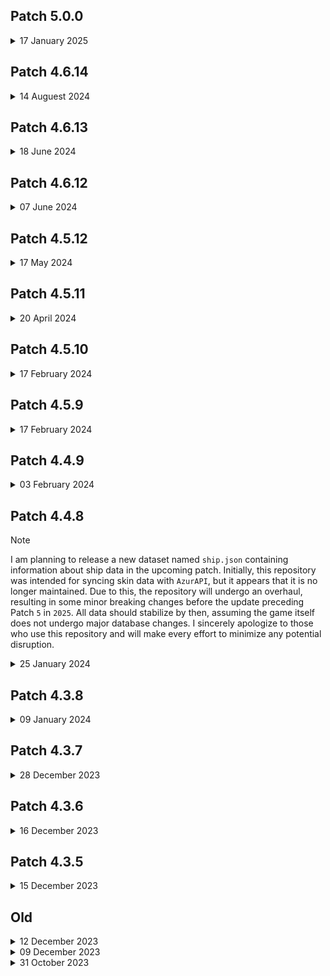 ## Patch 5.0.0
<details>
  <summary>17 January 2025</summary>
  
  - remove:
    - `skins.json`
    - `skills.json`
    - `equip_icon.json`
    - `voicelines.json`
    - `voicelinks.json`
  - rename:
    - `images/{skins -> skin}`
    - `images/{skills -> skill}`
    - `audio/{voicelines -> voiceline}`
  - fix `skill.json` and `skill_icon.json` failed to build when buffCfg missing from [AzurLaneTools](https://github.com/AzurLaneTools/AzurLaneData), now it will keep the old data till buffCfg is fixed.
</details>


## Patch 4.6.14
<details>
  <summary>14 Auguest 2024</summary>
  
  - improve painting extraction script
  - re-extract all painting asset
  - sort `bgm.json` and `bgm_link.json` by key
  - force parse all painting asset to stage all unstagged update by local machine
</details>


## Patch 4.6.13
<details>
  <summary>18 June 2024</summary>
  
  - enable auto-update
  - upgrade python 3.10 into 3.11
</details>


## Patch 4.6.12
<details>
  <summary>07 June 2024</summary>
  
  - bump unity@2018 into unity@2020
  - open [AzurAssets](https://github.com/Fernando2603/AzurAssets) into public repository (this only contains raw extracted assets from EN server)
  - update datamine scripts to adapt new painting structure
  - **Note**: actions still down so auto-update are disabled (will fix it later after 1 or 2 weeks after all scripts are stable)
</details>


## Patch 4.5.12
<details>
  <summary>17 May 2024</summary>
  
  - fix datamine script for new preload update.
</details>



## Patch 4.5.11
<details>
  <summary>20 April 2024</summary>
  
  - add [docs/SHIP.md](./SHIP.md)
  - add `ship.json` (prototype only)
  - add `ship_wrapper.json`
  - change `skill.json` description from `lv10` desc into `lv1 (lv10)` desc
</details>

## Patch 4.5.10
<details>
  <summary>17 February 2024</summary>
  
  - change `ship_skin_list.json` `skins` key from `object` to `list` (like old `skins.json`)

  **Note:** after much consideration, i think this needed for code languages that have unordered object like `Javascript`, with this i think both `ship_skin.json` and `ship_skin_list.json` can be used at same time if fast access from key needed, both file combined only have 5mb size, it not that heavy for current year internet usage or memory, so this is reasonable change.
</details>

## Patch 4.5.9
<details>
  <summary>17 February 2024</summary>

  - nationality:
    - add semi-auto update (only refresh assets, need manual for new faction)
    - add `id`, `code` and `prefix` key into `nationality.json`
    - add `nationality_link.json`

  - `images/stats` will be removed in `2025`.
  - add `images/attribute`
  - add `attribute.json` (semi-auto update)
    ```Typescript
    type Link = string | null;

    type Attribute = {
      code: string; // cannon
      name: string; // firepower
      short: string; // FP
      icon: Link; // raw icon asset
      iconbox: Link; // raw icon with 1:1 ratio (padding)
      icon128: Link; // icon 128x128
      icon64: Link; // icon 64x64
      icon32: Linl; // icon 32x32
    };

    type AttributeData = {
      [key: string]: Attribute;
    };
    ```
  - overhaul `images/type` (remove old file)
  - overhaul `hulltype.json` (semi-auto update)
    ```Typescript
    type Link = string | null;

    const LABEL_LIST = [
      "AE", "AR", "BB", "BBV", "BC", "BM",
      "CA", "CB", "CL", "CV", "CVL", "DD", "DDG",
      "IX", "IXM", "IXS", "IXV", "SS", "SSV",
      "BB/BC", "CA/CB", "CL/DD", "CV/CVL", "SS/SSV"
    ];

    type Hulltype = {
      id: number;
      name: string;
      short: string;
      position: string
      icon: Link;
      tech: Link; // text/icon used in fleet tech page
      title: Link; // text/icon used in ship profile
      label: {
        [label_name: string]: Link; // used by gear
      };
    };

    type HulltypeData = {
      [hulltype_id: string]: Hulltype;
    };
    ```
</details>

## Patch 4.4.9
<details>
  <summary>03 February 2024</summary>
  
  - fix minor typo in docs
  - fix data inconsistent default value in `Python`
  
  **Note:** `ship.json` is still in prototype phase, its kinda complicated since `ship.json` aiming for dynamic statistics change, but it will release with mutliple different dataset once the script pass the test, the release time still unknown to this date.
</details>

## Patch 4.4.8
> [!NOTE]
> I am planning to release a new dataset named `ship.json` containing information about ship data in the upcoming patch. Initially, this repository was intended for syncing skin data with `AzurAPI`, but it appears that it is no longer maintained. Due to this, the repository will undergo an overhaul, resulting in some minor breaking changes before the update preceding Patch `5` in `2025`. All data should stabilize by then, assuming the game itself does not undergo major database changes. I sincerely apologize to those who use this repository and will make every effort to minimize any potential disruption.

<details>
  <summary>25 January 2024</summary>

  - Future Changes (starting in 2025):
    - `skins.json` **will not be updated anymore** and will be removed.
    - `skills.json` will continue to receive updates until removal in 2025.
    - `equip_icon.json` will continue to receive updates until removal in 2025.
    - `images/skills` folder will be renamed to `images/skill`.
    - `images/skins` folder will be renamed to `images/skin`.
    - `audio/voicelines` folder will be renamed to `audio/voiceline`.

  - Breaking Changes:
    - change the `id` type from `string` to `number` in `meowfficer.json` and `meowfficer_talent.json`
    - change the structure from `array` or `list` to `object` in `meowfficer.json` and `meowfficer_talent.json`
    - change the structure from `object` to `array` or `list` in `skin_list.json`
    - change `equipment.skill` from `array` or `list` to `object` with `skill_id` as the `key` in `equipment.json`
    ```Typescript
    // equipment.skill before
    type EquipmentData = {
      skill: number[];
      // ..more property
    };

    // equipment.skill after
    type EquipmentSkill = {
      id: number;
      name: string | null;
      desc: string | null;
    };

    type EquipmentData = {
      skill: {
        [skill_id: string]: EquipmentSkill;
      };
      // ..more property
    };
    ```

  - add `versions/{version-type}.txt`
  - add `version.json`
  - add repository size in `README.md`
  - change parser code language from `Javascript/Typescript` to `Python`
  - change sorting algorithm: previously, the skin was sorted by the `id` value itself, but now it is sorted by `gid` and then `skin_id` (currently, this only affects the `skin` and `voiceline` datasets)

  - docs:
    - add [docs/BGM.md](./BGM.md)
    - update [docs/MEOWFFICER.md](./MEOWFFICER.md)
    - update [docs/SKILL.md](./SKILL.md)
    - update [docs/SKIN.md](./SKIN.md)
    **Note:** Since the server parser has changed from `Javascript/Typescript` to `Python`, docs will still use `Typescript` for type/data structure documentation.

  - meowfficer:
    - add `meowfficer_list.json` using the old `meowfficer.json` structure
    - add `meowfficer_talent_list.json` using the old `meowfficer_talent.json` structure

  - skin:
    - add `skin.json` using the old `skin_list.json` structure
    - add `ship_skin.json` (read more in [docs/SKIN.md](./SKIN.md))
    - add `ship_skin_list.json` (read more in [docs/SKIN.md](./SKIN.md))
    - add `background`, `background2`, and `bgm` keys to all skins excluding `skins.json` (read more in [docs/SKIN.md](./SKIN.md))
    - rename skin tag `custombg` into `dynamicbg`
    - add `images/background` folder

  - skill:
    - add `skill.json` (same as `skills.json`)

  - bgm:
    - add `bgm.json`
    - add `bgm_link.json`
    - add `audio/bgm` folder

  - equipment:
    - add `stats.enhance` key in `equipment.json`
    - add `stats.anti_siren` key in `equipment.json`
    - add `equipment_skill.json`
    - add `equipment_icon.json` (same as `equip_icon.json`)
    ```Typescript
    // equipment stats before
    type EquipmentStats = {
      [level: string]: {
        id: number;
        level: number;
        // etc
      };
    };

    // equipment stats after
    type EquipmentStats = {
      [level: string]: {
        id: number;
        level: number;
        enhance: string; // ex: "+0", "+1", "+13"
        anti_siren?: number; // 1 ~ 3
        // etc
      };
    };
    ```
</details>

## Patch 4.3.8
<details>
  <summary>09 January 2024</summary>
  
  - improve `github-actions` runner performance
</details>

## Patch 4.3.7
<details>
  <summary>28 December 2023</summary>
  
  - fix `voiceline` failed to extract
  - preload `github-actions` to remove `banner.json` and `images/skins_old`
  - add `CV`, `L2D`, `PIC`, `BGM`, `CIPHER`, `MANGA` and `PAINTING` version
</details>

## Patch 4.3.6
<details>
  <summary>16 December 2023</summary>
  
  - add `couple_encourage` voiceline
  - fix `hulltype.json` wrong `slang` and `link` for key `7`
  - fix `voiceline` that contains `{namecode:}`
  - fix `voiceline` and `equipment` that have space at start or end
  - fix `voiceline` and `equipment` that have double space
  - fix json non-breaking space (NBSP) <0xa0> into actual space
  - add `EQUIPMENT.md`, `MEOWFFICER.md`, `SKILL.md` and `SKIN.md`
  - add `couple encourage` in [VOICELINE](./VOICELINE.md) docs
  - add `illustrator`, `illustrator2`, `voice_actor` and `voice_actor2` key into `skins.json` and `skin_list.json`
</details>


## Patch 4.3.5
<details>
  <summary>15 December 2023</summary>
  
  - add `dynamic+` skin tag
  - add `docs` (WIP)
  - remove `voicelinks.json` voicekey that contain `null` value
</details>


## Old
<details>
  <summary>12 December 2023</summary>

  - add `oath` or `extra` voiceline
  - remove some skin `voicekey` that bugged and doesn't have any voiceline
  - remove unused file in `audio/voicelines`
</details>

<details>
  <summary>09 December 2023</summary>
  
  - add `voicelines.json` and `voicelinks.json`
  - `voicelines.json` contains voice line and link of ship by `skin_id`
  - `voicelinks.json` only contains link to the file
  - currently the `oath` or `extra` and `couple encourage` voiceline not included, im still working with the script, it will included soon
  - extra: i will add some docs in the future if i have some free time
</details>

<details>
  <summary>31 October 2023</summary>

  - `meowfficer.json`
    - add automatic update
    - add 3 meowfficer `Drake`, `Kidd`, and `Bellamy`
    - add `talent` key for fixed talent
    - remove `color` key
    - rename `faction` key into `nationality` and changed value from string to number. `nationality.json` to get name and image link.
    - rename `stats.tactics` into `stats.tactic`
    - rename `skill.image` into `skill.icon`

  - `meowfficer_talent.json`
    - add automatic update
    - add `group_id` key
    - add `available` key to check if talent is obtainable in game or not
    - remove `hullType` key
    - rename file name in `images/meowfficer/talent/`
    - rework `stats` key, now `stats` contains object of Buff

  ```TypeScript
  type Hull = 
    | "DD"
    | "CL"
    | "CA"
    | "CB"
    | "BB"
    | "IX"
    | "IXV"
    | "IXM"
    | "SSV"
    | "SS"
    | "BC"
    | "BC"
    | "BBV"
    | "BM"
    | "CV"
    | "CVL"
    | "AE"
    | "AR"
    | "Vanguard"
    | "Main"
    | "Eagle Union"
    | "Royal Navy"
    | "Sakura Empire"
    | "Iron Blood"
    | "Dragon Empery"
    | "Northern Parliament"
    | "Iris Libre"
    | "Vichya Dominion";

  type Stats =
    | "Health"
    | "Firepower"
    | "Evasion"
    | "Reload"
    | "Anti-Submarine Warfare"
    | "Anti-Air"
    | "Aviation"
    | "Torpedo"
    | "Accuracy"
    | "Torpedo Critical Rate"
    | "Speed"
    | "Damage Dealt"
    | "Damage Taken"
    | "Luck"
    | "Main Gun Critical Rate";

  type Buff = {
    apply: Hull[];
    stats: Stats;
    value: number;
    type: string; // value or percentage
  }
  ```
</details>